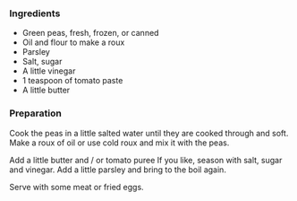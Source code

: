 
### Ingredients
- Green peas, fresh, frozen, or canned
- Oil and flour to make a roux
- Parsley
- Salt, sugar
- A little vinegar
- 1 teaspoon of tomato paste
- A little butter

### Preparation
Cook the peas in a little salted water until they are cooked through and soft. Make a roux of oil or use cold roux and mix it with the peas.

 Add a little butter and / or tomato puree If you like, season with salt, sugar and vinegar. Add a little parsley and bring to the boil again.

 Serve with some meat or fried eggs.  